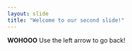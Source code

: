 ```yaml
---
layout: slide
title: "Welcome to our second slide!"
---
```

__WOHOOO__
Use the left arrow to go back!
